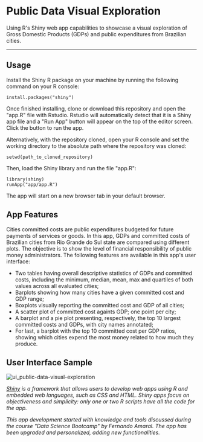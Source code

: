 # Public Data Visual Exploration

Using R's Shiny web app capabilities to showcase a visual exploration of Gross Domestic Products (GDPs) and public expenditures from Brazilian cities.

---

## Usage

Install the Shiny R package on your machine by running the following command on your R console:

```
install.packages("shiny")
```

Once finished installing, clone or download this repository and open the "app.R" file with Rstudio. Rstudio will automatically detect that it is a Shiny app file and a "Run App" button will appear on the top of the editor screen. Click the button to run the app.

Alternatively, with the repository cloned, open your R console and set the working directory to the absolute path where the repository was cloned:

```
setwd(path_to_cloned_repository)
```

Then, load the Shiny library and run the file "app.R":

```
library(shiny)
runApp("app/app.R")
```

The app will start on a new browser tab in your default browser.

## App Features

Cities committed costs are public expenditures budgeted for future payments of services or goods. In this app, GDPs and committed costs of Brazilian cities from Rio Grande do Sul state are compared using different plots. The objective is to show the level of financial responsibility of public money administrators. The following features are available in this app's user interface:

* Two tables having overall descriptive statistics of GDPs and committed costs, including the minimum, median, mean, max and quartiles of both values across all evaluated cities;
* Barplots showing how many cities have a given committed cost and GDP range;
* Boxplots visually reporting the committed cost and GDP of all cities;
* A scatter plot of committed cost againts GDP; one point per city;
* A barplot and a pie plot presenting, respectively, the top 10 largest committed costs and GDPs, with city names annotated;
* For last, a barplot with the top 10 committed cost per GDP ratios, showing which cities expend the most money related to how much they produce.

## User Interface Sample

![ui_public-data-visual-exploration](https://user-images.githubusercontent.com/33037020/185015146-396a0478-6301-4716-985a-9759e7c21e15.png)

*[Shiny] is a framework that allows users to develop web apps using R and embedded web languages, such as CSS and HTML. Shiny apps focus on objectiveness and simplicity: only one or two R scripts have all the code for the app.*

*This app development started with knowledge and tools discussed during the course "Data Science Bootcamp" by Fernando Amaral. The app has been upgraded and personalized, adding new functionalities.*

[//]: #

[Shiny]: <https://www.shinyapps.io>
